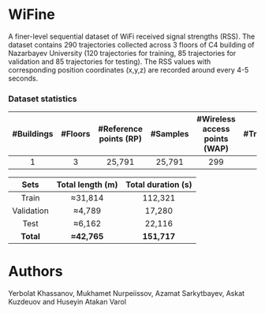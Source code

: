 # WiFine
A finer-level sequential dataset of WiFi received signal strengths (RSS).
The dataset contains 290 trajectories collected across 3 floors of C4 building of Nazarbayev University
(120 trajectories for training, 85 trajectories for validation and 85 trajectories for testing).
The RSS values with corresponding position coordinates (x,y,z) are recorded around every 4-5 seconds.

### Dataset statistics
| #Buildings  | #Floors   | #Reference points (RP)  | #Samples  | #Wireless access points (WAP) | #Trajectories | Area (m<sup>2</sup>)
|:-----------:|:---------:|:-----------------------:|:---------:|:-----------------------------:|:-------------:|:--------:
| 1           | 3         | 25,791                  | 25,791    | 299                           | 290           | 9,564

| Sets      |Total length (m) | Total duration (s)
|:---------:|:---------------:|:---------:
|Train      |≈31,814          |112,321
|Validation |≈4,789           |17,280
|Test       |≈6,162           |22,116
|**Total**  |**≈42,765**      |**151,717**

# Authors
Yerbolat Khassanov, Mukhamet Nurpeiissov, Azamat Sarkytbayev, Askat Kuzdeuov and Huseyin Atakan Varol
